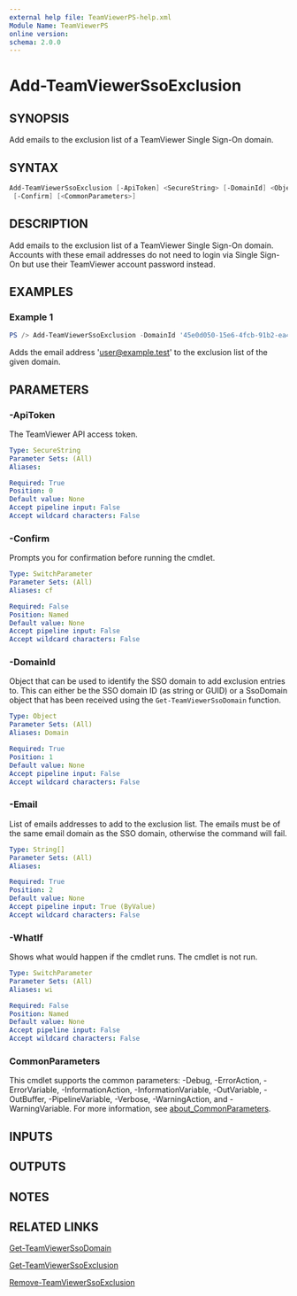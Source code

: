 ```yaml
---
external help file: TeamViewerPS-help.xml
Module Name: TeamViewerPS
online version:
schema: 2.0.0
---
```


# Add-TeamViewerSsoExclusion

## SYNOPSIS

Add emails to the exclusion list of a TeamViewer Single Sign-On domain.

## SYNTAX

```powershell
Add-TeamViewerSsoExclusion [-ApiToken] <SecureString> [-DomainId] <Object> [-Email] <String[]> [-WhatIf]
 [-Confirm] [<CommonParameters>]
```

## DESCRIPTION

Add emails to the exclusion list of a TeamViewer Single Sign-On domain.
Accounts with these email addresses do not need to login via Single
Sign-On but use their TeamViewer account password instead.

## EXAMPLES

### Example 1

```powershell
PS /> Add-TeamViewerSsoExclusion -DomainId '45e0d050-15e6-4fcb-91b2-ea4f20fe2085' -Email 'user@example.test'
```

Adds the email address 'user@example.test' to the exclusion list of the given
domain.

## PARAMETERS

### -ApiToken

The TeamViewer API access token.

```yaml
Type: SecureString
Parameter Sets: (All)
Aliases:

Required: True
Position: 0
Default value: None
Accept pipeline input: False
Accept wildcard characters: False
```

### -Confirm

Prompts you for confirmation before running the cmdlet.

```yaml
Type: SwitchParameter
Parameter Sets: (All)
Aliases: cf

Required: False
Position: Named
Default value: None
Accept pipeline input: False
Accept wildcard characters: False
```

### -DomainId

Object that can be used to identify the SSO domain to add exclusion entries to.
This can either be the SSO domain ID (as string or GUID) or a SsoDomain
object that has been received using the `Get-TeamViewerSsoDomain` function.

```yaml
Type: Object
Parameter Sets: (All)
Aliases: Domain

Required: True
Position: 1
Default value: None
Accept pipeline input: False
Accept wildcard characters: False
```

### -Email

List of emails addresses to add to the exclusion list.
The emails must be of the same email domain as the SSO domain, otherwise the
command will fail.

```yaml
Type: String[]
Parameter Sets: (All)
Aliases:

Required: True
Position: 2
Default value: None
Accept pipeline input: True (ByValue)
Accept wildcard characters: False
```

### -WhatIf

Shows what would happen if the cmdlet runs.
The cmdlet is not run.

```yaml
Type: SwitchParameter
Parameter Sets: (All)
Aliases: wi

Required: False
Position: Named
Default value: None
Accept pipeline input: False
Accept wildcard characters: False
```

### CommonParameters

This cmdlet supports the common parameters: -Debug, -ErrorAction, -ErrorVariable, -InformationAction, -InformationVariable, -OutVariable, -OutBuffer, -PipelineVariable, -Verbose, -WarningAction, and -WarningVariable. For more information, see [about_CommonParameters](http://go.microsoft.com/fwlink/?LinkID=113216).

## INPUTS

## OUTPUTS

## NOTES

## RELATED LINKS

[Get-TeamViewerSsoDomain](Get-TeamViewerSsoDomain.md)

[Get-TeamViewerSsoExclusion](Get-TeamViewerSsoExclusion.md)

[Remove-TeamViewerSsoExclusion](Remove-TeamViewerSsoExclusion.md)
